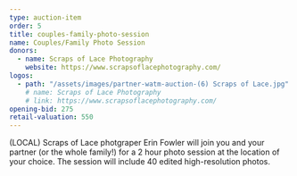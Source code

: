 ```yaml
---
type: auction-item
order: 5
title: couples-family-photo-session
name: Couples/Family Photo Session
donors:
  - name: Scraps of Lace Photography
    website: https://www.scrapsoflacephotography.com/
logos:
  - path: "/assets/images/partner-watm-auction-(6) Scraps of Lace.jpg"
    # name: Scraps of Lace Photography
    # link: https://www.scrapsoflacephotography.com/
opening-bid: 275
retail-valuation: 550
---
```


(LOCAL) Scraps of Lace photgraper Erin Fowler will join you and your partner (or the whole family!) for a 2 hour photo session at the location of your choice. The session will include 40 edited high-resolution photos.
